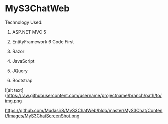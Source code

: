 # MyS3ChatWeb

Technology Used:

1) ASP.NET MVC 5

2) EntityFramework 6 Code First

3) Razor

4) JavaScript

5) JQuery

6) Bootstrap


![alt text](https://raw.githubusercontent.com/username/projectname/branch/path/to/img.png

https://github.com/Mudasir8/MyS3ChatWeb/blob/master/MyS3Chat/Content/Images/MyS3ChatScreenShot.png
